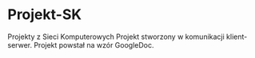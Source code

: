 # Projekt-SK
Projekty z Sieci Komputerowych
Projekt stworzony w komunikacji klient-serwer. Projekt powstał na wzór GoogleDoc.
